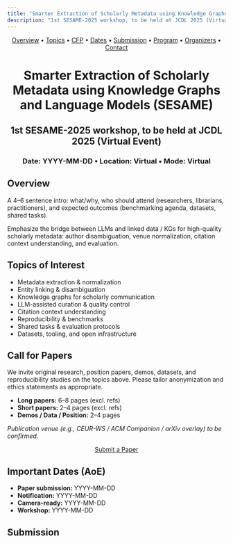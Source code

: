 ```yaml
---
title: "Smarter Extraction of Scholarly Metadata using Knowledge Graphs and Language Models (SESAME)"
description: "1st SESAME-2025 workshop, to be held at JCDL 2025 (Virtual Event)"
---
```


<!-- Sticky mini navigation (only once) -->
<div class="mini-nav" align="center">
  <a href="#overview">Overview</a> •
  <a href="#topics">Topics</a> •
  <a href="#call-for-papers">CFP</a> •
  <a href="#important-dates-aoe">Dates</a> •
  <a href="#submission">Submission</a> •
  <a href="#program">Program</a> •
  <a href="#organizers">Organizers</a> •
  <a href="#contact">Contact</a>
</div>

<!-- Hero (clean version) -->
<div align="center" class="container">
  <h1>Smarter Extraction of Scholarly Metadata using Knowledge Graphs and Language Models (SESAME)</h1>
  <h2>1st SESAME-2025 workshop, to be held at JCDL 2025 (Virtual Event)</h2>
  <h3>Date: YYYY-MM-DD • Location: Virtual • Mode: Virtual</h3>
</div>


<section id="overview" class="container band band--alt">
  <h2>Overview</h2>
  <p>
    A 4–6 sentence intro: what/why, who should attend (researchers, librarians, practitioners),
    and expected outcomes (benchmarking agenda, datasets, shared tasks).
  </p>
  <p>
    Emphasize the bridge between LLMs and linked data / KGs for high-quality scholarly metadata:
    author disambiguation, venue normalization, citation context understanding, and evaluation.
  </p>
</section>

<section id="topics" class="container">
  <h2>Topics of Interest</h2>
  <ul class="list-2col">
    <li>Metadata extraction & normalization</li>
    <li>Entity linking & disambiguation</li>
    <li>Knowledge graphs for scholarly communication</li>
    <li>LLM-assisted curation & quality control</li>
    <li>Citation context understanding</li>
    <li>Reproducibility & benchmarks</li>
    <li>Shared tasks & evaluation protocols</li>
    <li>Datasets, tooling, and open infrastructure</li>
  </ul>
</section>

<section id="call-for-papers" class="container">
  <h2>Call for Papers</h2>
  <p>
    We invite original research, position papers, demos, datasets, and reproducibility studies on the topics above.
    Please tailor anonymization and ethics statements as appropriate.
  </p>
  <ul>
    <li><strong>Long papers:</strong> 6–8 pages (excl. refs)</li>
    <li><strong>Short papers:</strong> 2–4 pages (excl. refs)</li>
    <li><strong>Demos / Data / Position:</strong> 2–4 pages</li>
  </ul>
  <p><em>Publication venue (e.g., CEUR-WS / ACM Companion / arXiv overlay) to be confirmed.</em></p>

  <!-- The ONLY submit button (kept here) -->
  <p align="center">
    <a class="btn btn-primary" href="https://easychair.org/" target="_blank" rel="noopener">Submit a Paper</a>
  </p>
</section>

<section id="important-dates-aoe" class="container band band--alt">
  <h2>Important Dates (AoE)</h2>
  <ul class="dates">
    <li><strong>Paper submission:</strong> YYYY-MM-DD</li>
    <li><strong>Notification:</strong> YYYY-MM-DD</li>
    <li><strong>Camera-ready:</strong> YYYY-MM-DD</li>
    <li><strong>Workshop:</strong> YYYY-MM-DD</li>
  </ul>
</section>

<section id="submission" class="container">
  <h2>Submission</h2>
  <ul
